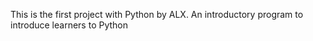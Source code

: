 This is the first project with Python by ALX. An introductory program to introduce learners to Python